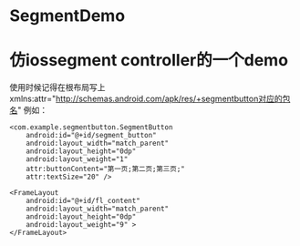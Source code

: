 SegmentDemo
===========

仿iossegment controller的一个demo
=================================
使用时候记得在根布局写上 xmlns:attr="http://schemas.android.com/apk/res/+segmentbutton对应的包名"
例如：
<LinearLayout xmlns:android="http://schemas.android.com/apk/res/android"
    xmlns:tools="http://schemas.android.com/tools"
    xmlns:attr="http://schemas.android.com/apk/res/com.example.segmentbutton"
    android:layout_width="match_parent"
    android:layout_height="match_parent"
    android:orientation="vertical"
    android:padding="10dp" >

    <com.example.segmentbutton.SegmentButton
        android:id="@+id/segment_button"
        android:layout_width="match_parent"
        android:layout_height="0dp"
        android:layout_weight="1"
        attr:buttonContent="第一页;第二页;第三页;"
        attr:textSize="20" />

    <FrameLayout
        android:id="@+id/fl_content"
        android:layout_width="match_parent"
        android:layout_height="0dp"
        android:layout_weight="9" >
    </FrameLayout>

</LinearLayout>
